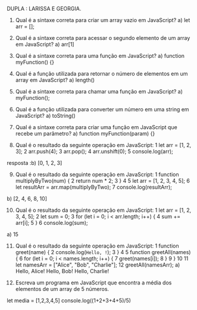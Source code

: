 DUPLA : LARISSA E GEORGIA.

1. Qual é a sintaxe correta para criar um array vazio em JavaScript?
a) let arr = [];


2. Qual é a sintaxe correta para acessar o segundo elemento de um array em JavaScript?
a) arr[1]

3. Qual é a sintaxe correta para uma função em JavaScript?
a) function myFunction() {}

4. Qual é a função utilizada para retornar o número de elementos em um array em
JavaScript?
a) length()

5. Qual é a sintaxe correta para chamar uma função em JavaScript?
a) myFunction();

6. Qual é a função utilizada para converter um número em uma string em JavaScript?
a) toString()

7. Qual é a sintaxe correta para criar uma função em JavaScript que recebe um parâmetro?
a) function myFunction(param) {}

8. Qual é o resultado da seguinte operação em JavaScript:
1 let arr = [1, 2, 3];
2 arr.push(4);
3 arr.pop();
4 arr.unshift(0);
5 console.log(arr);

resposta :b) [0, 1, 2, 3]

9. Qual é o resultado da seguinte operação em JavaScript:
1 function multiplyByTwo(num) {
2 return num * 2;
3 }
4
5 let arr = [1, 2, 3, 4, 5];
6 let resultArr = arr.map(multiplyByTwo);
7 console.log(resultArr);

b) [2, 4, 6, 8, 10]

10. Qual é o resultado da seguinte operação em JavaScript:
1 let arr = [1, 2, 3, 4, 5];
2 let sum = 0;
3 for (let i = 0; i < arr.length; i++) {
4 sum += arr[i];
5 }
6 console.log(sum);

a) 15

11. Qual é o resultado da seguinte operação em JavaScript:
1 function greet(name) {
2 console.log(`Hello, !`);
3 }
4
5 function greetAll(names) {
6 for (let i = 0; i < names.length; i++) {
7 greet(names[i]);
8 }
9 }
10
11 let namesArr = ["Alice", "Bob", "Charlie"];
12 greetAll(namesArr);
a) Hello, Alice! Hello, Bob! Hello, Charlie!

12. Escreva um programa em JavaScript que encontra a média dos elementos de um array de 5
números.


let media = [1,2,3,4,5]
console.log((1+2+3+4+5)/5)